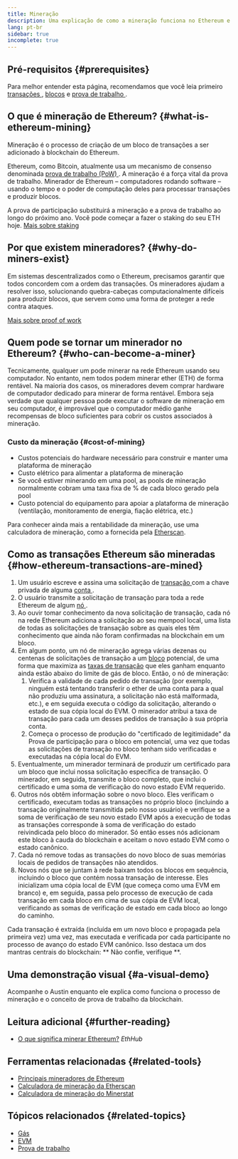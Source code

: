 ```yaml
---
title: Mineração
description: Uma explicação de como a mineração funciona no Ethereum e como ajuda a manter o Ethereum seguro e descentralizado.
lang: pt-br
sidebar: true
incomplete: true
---
```


## Pré-requisitos {#prerequisites}

Para melhor entender esta página, recomendamos que você leia primeiro [ transações ](/developers/docs/transactions/), [blocos](/developers/docs/blocks/) e [prova de trabalho ](/developers/docs/consensus-mechanisms/pow/).

## O que é mineração de Ethereum? {#what-is-ethereum-mining}

Mineração é o processo de criação de um bloco de transações a ser adicionado à blockchain do Ethereum.

Ethereum, como Bitcoin, atualmente usa um mecanismo de consenso denominada [ prova de trabalho (PoW) ](/developers/docs/consensus-mechanisms/pow/). A mineração é a força vital da prova de trabalho. Minerador de Ethereum – computadores rodando software – usando o tempo e o poder de computação deles para processar transações e produzir blocos.

<InfoBanner emoji=":wave:">
   A prova de participação substituirá a mineração e a prova de trabalho ao longo do próximo ano. Você pode começar a fazer o staking do seu ETH hoje. <a href="/staking/">Mais sobre staking</a>    
</InfoBanner>

## Por que existem mineradores? {#why-do-miners-exist}

Em sistemas descentralizados como o Ethereum, precisamos garantir que todos concordem com a ordem das transações. Os mineradores ajudam a resolver isso, solucionando quebra-cabeças computacionalmente difíceis para produzir blocos, que servem como uma forma de proteger a rede contra ataques.

[Mais sobre proof of work](/developers/docs/consensus-mechanisms/pow/)

## Quem pode se tornar um minerador no Ethereum? {#who-can-become-a-miner}

Tecnicamente, qualquer um pode minerar na rede Ethereum usando seu computador. No entanto, nem todos podem minerar ether (ETH) de forma rentável. Na maioria dos casos, os mineradores devem comprar hardware de computador dedicado para minerar de forma rentável. Embora seja verdade que qualquer pessoa pode executar o software de mineração em seu computador, é improvável que o computador médio ganhe recompensas de bloco suficientes para cobrir os custos associados à mineração.

### Custo da mineração {#cost-of-mining}

- Custos potenciais do hardware necessário para construir e manter uma plataforma de mineração
- Custo elétrico para alimentar a plataforma de mineração
- Se você estiver minerando em uma pool, as pools de mineração normalmente cobram uma taxa fixa de % de cada bloco gerado pela pool
- Custo potencial do equipamento para apoiar a plataforma de mineração (ventilação, monitoramento de energia, fiação elétrica, etc.)

Para conhecer ainda mais a rentabilidade da mineração, use uma calculadora de mineração, como a fornecida pela [Etherscan](https://etherscan.io/ether-mining-calculator).

## Como as transações Ethereum são mineradas {#how-ethereum-transactions-are-mined}

1. Um usuário escreve e assina uma solicitação de [ transação ](/developers/docs/transactions/) com a chave privada de alguma [ conta ](/developers/docs/accounts/).
2. O usuário transmite a solicitação de transação para toda a rede Ethereum de algum [ nó ](/developers/docs/nodes-and-clients/).
3. Ao ouvir tomar conhecimento da nova solicitação de transação, cada nó na rede Ethereum adiciona a solicitação ao seu mempool local, uma lista de todas as solicitações de transação sobre as quais eles têm conhecimento que ainda não foram confirmadas na blockchain em um bloco.
4. Em algum ponto, um nó de mineração agrega várias dezenas ou centenas de solicitações de transação a um [bloco](/developers/docs/blocks/) potencial, de uma forma que maximiza as [taxas de transação](/developers/docs/gas/) que eles ganham enquanto ainda estão abaixo do limite de gás de bloco. Então, o nó de mineração:
   1. Verifica a validade de cada pedido de transação (por exemplo, ninguém está tentando transferir o ether de uma conta para a qual não produziu uma assinatura, a solicitação não está malformada, etc.), e em seguida executa o código da solicitação, alterando o estado de sua cópia local do EVM. O minerador atribui a taxa de transação para cada um desses pedidos de transação à sua própria conta.
   2. Começa o processo de produção do "certificado de legitimidade" da Prova de participação para o bloco em potencial, uma vez que todas as solicitações de transação no bloco tenham sido verificadas e executadas na cópia local do EVM.
5. Eventualmente, um minerador terminará de produzir um certificado para um bloco que inclui nossa solicitação específica de transação. O minerador, em seguida, transmite o bloco completo, que inclui o certificado e uma soma de verificação do novo estado EVM requerido.
6. Outros nós obtêm informação sobre o novo bloco. Eles verificam o certificado, executam todas as transações no próprio bloco (incluindo a transação originalmente transmitida pelo nosso usuário) e verifique se a soma de verificação de seu novo estado EVM após a execução de todas as transações corresponde à soma de verificação do estado reivindicada pelo bloco do minerador. Só então esses nós adicionam este bloco à cauda do blockchain e aceitam o novo estado EVM como o estado canônico.
7. Cada nó remove todas as transações do novo bloco de suas memórias locais de pedidos de transações não atendidos.
8. Novos nós que se juntam à rede baixam todos os blocos em sequência, incluindo o bloco que contém nossa transação de interesse. Eles inicializam uma cópia local de EVM (que começa como uma EVM em branco) e, em seguida, passa pelo processo de execução de cada transação em cada bloco em cima de sua cópia de EVM local, verificando as somas de verificação de estado em cada bloco ao longo do caminho.

Cada transação é extraída (incluída em um novo bloco e propagada pela primeira vez) uma vez, mas executada e verificada por cada participante no processo de avanço do estado EVM canônico. Isso destaca um dos mantras centrais do blockchain: ** Não confie, verifique **.

## Uma demonstração visual {#a-visual-demo}

Acompanhe o Austin enquanto ele explica como funciona o processo de mineração e o conceito de prova de trabalho da blockchain.

<YouTube id="zcX7OJ-L8XQ" />

## Leitura adicional {#further-reading}

- [O que significa minerar Ethereum?](https://docs.ethhub.io/using-ethereum/mining/) _EthHub_

## Ferramentas relacionadas {#related-tools}

- [Principais mineradores de Ethereum](https://etherscan.io/stat/miner?range=7&blocktype=blocks)
- [Calculadora de mineração da Etherscan](https://etherscan.io/ether-mining-calculator)
- [Calculadora de mineração do Minerstat](https://minerstat.com/coin/ETH)

## Tópicos relacionados {#related-topics}

- [Gás](/developers/docs/gas/)
- [EVM](/developers/docs/evm/)
- [Prova de trabalho](/developers/docs/consensus-mechanisms/pow/)
